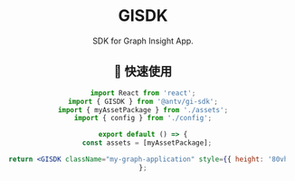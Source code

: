<h1 align="center">GISDK</h1>

<div align="center">

SDK for Graph Insight App.

## 🔨 快速使用

```jsx | pure
import React from 'react';
import { GISDK } from '@antv/gi-sdk';
import { myAssetPackage } from './assets';
import { config } from './config';

export default () => {
  const assets = [myAssetPackage];

  return <GISDK className="my-graph-application" style={{ height: '80vh' }} config={config} assets={assets}></GISDK>;
};
```
